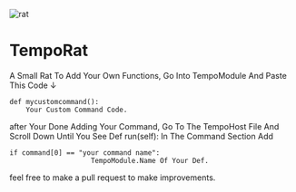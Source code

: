 ![rat](https://user-images.githubusercontent.com/94076644/206908196-e0c0cc47-0798-4f41-9032-1f56d6d3105a.png)



# TempoRat
A Small Rat
To Add Your Own Functions, Go Into TempoModule And Paste This Code ↓
```
def mycustomcommand():
    Your Custom Command Code.
```
after Your Done Adding Your Command, Go To The TempoHost File And Scroll Down Until You See Def run(self):
 In The Command Section Add
```
if command[0] == "your command name":
                    TempoModule.Name Of Your Def.
```
feel free to make a pull request to make improvements.
